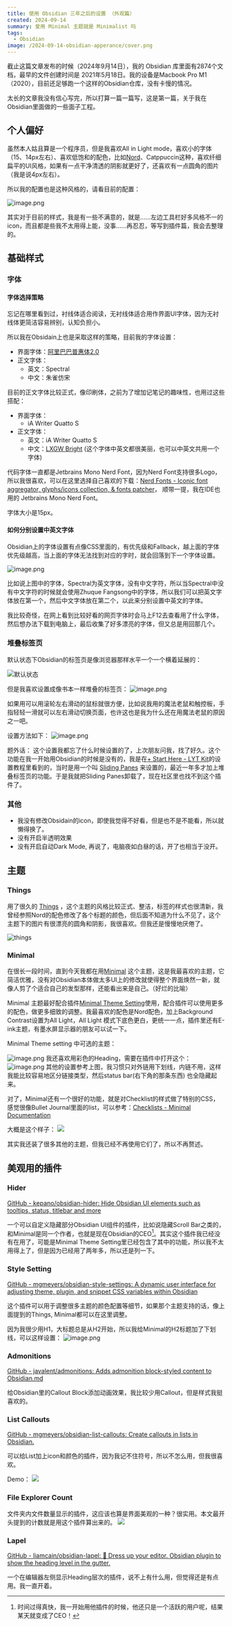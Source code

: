 ```yaml
---
title: 使用 Obsidian 三年之后的设置 （外观篇）
created: 2024-09-14
summary: 爱用 Minimal 主题就是 Minimalist 吗
tags: 
  - Obsidian
image: /2024-09-14-obsidian-apperance/cover.png
---
```

截止这篇文章发布的时候（2024年9月14日），我的 Obsidian 库里面有2874个文档，最早的文件创建时间是 2021年5月18日。我的设备是Macbook Pro M1 （2020），目前还足够跑一个这样的Obsidian仓库，没有卡慢的情况。

太长的文章我没有信心写完，所以打算一篇一篇写，这是第一篇，关于我在Obsidian里面做的一些面子工程。

## 个人偏好
虽然本人姑且算是一个程序员，但是我喜欢All in Light mode，喜欢小的字体（15、14px左右）、喜欢低饱和的配色，比如[Nord](https://www.nordtheme.com/)、Catppuccin这种，喜欢纤细扁平的UI风格，如果有一点干净清透的阴影就更好了，还喜欢有一点圆角的图片（我是说4px左右）。

所以我的配置也是这种风格的，请看目前的配置：

![image.png](https://usc1.contabostorage.com/cc0b816231a841b1b0232d5ef0c6deb1:image/2024/08/fd56898ab165f666cbddc9805ce751cf.png)


其实对于目前的样式，我是有一些不满意的，就是……左边工具栏好多风格不一的icon，而且都是些我不太用得上能，没事……再忍忍，等写到插件篇，我会去整理的。
## 基础样式
### 字体

#### 字体选择策略
忘记在哪里看到过，衬线体适合阅读，无衬线体适合用作界面UI字体，因为无衬线体更简洁容易辨别，认知负担小。

所以我在Obsidain上也是采取这样的策略，目前我的字体设置：
- 界面字体：[阿里巴巴普惠体2.0](https://done.alibabadesign.com/puhuiti2.0)
- 正文字体：
	- 英文：Spectral
	- 中文：朱雀仿宋

目前的正文字体比较正式，像印刷体，之前为了增加记笔记的趣味性，也用过这些搭配：
- 界面字体：
	- iA Writer Quatto S
- 正文字体：
	- 英文：iA Writer Quatto S
	- 中文：[LXGW Bright](https://github.com/lxgw/LxgwBright) (这个字体中英文都很美丽，也可以中英文共用一个字体)

代码字体一直都是Jetbrains Mono Nerd Font，因为Nerd Font支持很多Logo，所以我很喜欢，可以在这里选择自己喜欢的下载：[Nerd Fonts - Iconic font aggregator, glyphs/icons collection, & fonts patcher](https://www.nerdfonts.com/font-downloads)， 顺带一提，我在IDE也用的 Jetbrains Mono Nerd Font。

字体大小是15px。

#### 如何分别设置中英文字体
Obsidian上的字体设置有点像CSS里面的，有优先级和Fallback，越上面的字体优先级越高，当上面的字体无法找到对应的字时，就会回落到下一个字体设置。

![image.png](https://usc1.contabostorage.com/cc0b816231a841b1b0232d5ef0c6deb1:image/2024/09/925e05b9f0bc126f9a938d90a26c449d.png)

比如说上图中的字体，Spectral为英文字体，没有中文字符，所以当Spectral中没有中文字符的时候就会使用Zhuque Fangsong中的字体，所以我们可以把英文字体放在第一个，然后中文字体放在第二个，以此来分别设置中英文的字体。

我比较奇怪，在网上看到比较好看的网页字体时会马上F12去查看用了什么字体，然后想办法下载到电脑上，最后收集了好多漂亮的字体，但又总是用回那几个。

### 堆叠标签页
默认状态下Obsidian的标签页是像浏览器那样水平一个一个横着延展的：

![默认状态](https://usc1.contabostorage.com/cc0b816231a841b1b0232d5ef0c6deb1:image/2024/09/f256f5cb226ac938b18182bac56ec097.png)

但是我喜欢设置成像书本一样堆叠的标签页：
![image.png](https://usc1.contabostorage.com/cc0b816231a841b1b0232d5ef0c6deb1:image/2024/09/38b1d9b6f9550f95b7994e8c2db6d3e7.png)

如果用可以用滚轮左右滑动的鼠标就很方便，比如说我用的魔法老鼠和触控板，手指轻轻一滑就可以左右滑动切换页面，也许这也是我为什么还在用魔法老鼠的原因之一吧。

设置方法如下：
![image.png](https://usc1.contabostorage.com/cc0b816231a841b1b0232d5ef0c6deb1:image/2024/09/1205242b29ee886599ddae19c02f25a5.png)


题外话：
这个设置我都忘了什么时候设置的了，上次朋友问我，找了好久。这个功能在我一开始用Obsidian的时候是没有的，我是在[+ Start Here - LYT Kit](https://notes.linkingyourthinking.com/Cards/%2B+Start+Here)的设置教程里看到的，当时是用一个叫 [Sliding Panes](https://github.com/deathau/sliding-panes-obsidian) 来设置的，最近一年多才加上堆叠标签页的功能。于是我就把Sliding Panes卸载了，现在社区里也找不到这个插件了。

### 其他
- 我没有修改Obsidain的icon，即使我觉得不好看，但是也不是不能看，所以就懒得换了。
- 没有开启半透明效果
- 没有开启自动Dark Mode, 再说了，电脑夜如白昼的话，开了也相当于没开。

## 主题

### Things

用了很久的 [Things](https://github.com/colineckert/obsidian-things) ，这个主题的风格比较正式、整洁，标签的样式也很清新，我曾经参照Nord的配色修改了各个标题的颜色，但后面不知道为什么不见了，这个主题下的图片有很漂亮的圆角和阴影，我很喜欢。但我还是慢慢地厌倦了。

![things](https://github.com/colineckert/obsidian-things/raw/main/assets/main-demo.png)

### Minimal
在很长一段时间，直到今天我都在用[Minimal](https://minimal.guide/home) 这个主题，这是我最喜欢的主题，它简洁优雅，没有对Obsidian本体做太多UI上的修改就使得整个界面焕然一新，就像人剪了个适合自己的发型那样，还能看出来是自己。（好烂的比喻）

Minimal 主题最好配合插件[Minimal Theme Setting](obsidian://show-plugin?id=obsidian-minimal-settings)使用，配合插件可以使用更多的配色，做更多细致的调整。我最喜欢的配色是Nord配色，加上Background Contrast设置为All Light，All Light 模式下底色更白，更统一一点，插件里还有E-ink主题，有墨水屏显示器的朋友可以试一下。

Minimal Theme setting 中可选的主题：

![image.png](https://usc1.contabostorage.com/cc0b816231a841b1b0232d5ef0c6deb1:image/2024/09/e4bd4b04cf8772158407b307fca1fc1d.png)
我还喜欢用彩色的Heading，需要在插件中打开这个：
![image.png](https://usc1.contabostorage.com/cc0b816231a841b1b0232d5ef0c6deb1:image/2024/09/0b8c21f7f9427a82d4ce1d03d00c78dc.png)
其他的设置参考上图，我习惯只对外链用下划线，内链不用，这样我能比较容易地区分链接类型，然后status bar(右下角的那条东西) 也全隐藏起来。

对了，Minimal还有一个很好的功能，就是对Checklist的样式做了特别的CSS，感觉很像Bullet Journal里面的list，可以参考：[Checklists - Minimal Documentation](https://minimal.guide/checklists)

大概是这个样子：
![](https://publish-01.obsidian.md/access/342b33803baa5ad0055c9141648edad3/Images/alt-checkboxes.png)


其实我还装了很多其他的主题，但我已经不再使用它们了，所以不再赘述。

## 美观用的插件
### Hider
[GitHub - kepano/obsidian-hider: Hide Obsidian UI elements such as tooltips, status, titlebar and more](https://github.com/kepano/obsidian-hider)

一个可以自定义隐藏部分Obsidian UI组件的插件，比如说隐藏Scroll Bar之类的，和Minimal是同一个作者，也就是现在Obsidian的CEO[^1]。其实这个插件我已经没有在用了，可能是Minimal Theme Setting里已经包含了其中的功能，所以我不太用得上了，但是因为已经用了两年多，所以还是列一下。


### Style Setting
[GitHub - mgmeyers/obsidian-style-settings: A dynamic user interface for adjusting theme, plugin, and snippet CSS variables within Obsidian](https://github.com/mgmeyers/obsidian-style-settings)

这个插件可以用于调整很多主题的颜色配置等细节，如果那个主题支持的话，像上面提到的Things, Minimal都可以在这里调整。

因为我很少用H1，大标题总是从H2开始，所以我给Minimal的H2标题加了下划线，可以这样设置：
![image.png](https://usc1.contabostorage.com/cc0b816231a841b1b0232d5ef0c6deb1:image/2024/09/1a4e56516bfea93f0c2ba65dbf86bd59.png)

### Admonitions
   
[GitHub - javalent/admonitions: Adds admonition block-styled content to Obsidian.md](https://github.com/javalent/admonitions)

给Obsidian里的Callout Block添加动画效果，我比较少用Callout，但是样式我挺喜欢的。

###  List Callouts
[GitHub - mgmeyers/obsidian-list-callouts: Create callouts in lists in Obsidian.](https://github.com/mgmeyers/obsidian-list-callouts)

可以给List加上icon和颜色的插件，因为我记不住符号，所以不怎么用，但我很喜欢。

Demo：
![](https://raw.githubusercontent.com/mgmeyers/obsidian-list-callouts/main/screenshots/01.png)

### File Explorer Count
文件夹内文件数量显示的插件，这应该也算是界面美观的一种？很实用。本文最开头提到的计数就是用这个插件算出来的。
![](https://github.com/ozntel/file-explorer-note-count/raw/main/images/folder-count.png)


### Lapel
[GitHub - liamcain/obsidian-lapel: 🤵 Dress up your editor. Obsidian plugin to show the heading level in the gutter.](https://github.com/liamcain/obsidian-lapel)

一个在编辑器左侧显示Heading层次的插件，说不上有什么用，但觉得还是有点用。我一直开着。

[^1]: 时间过得真快，我一开始用他插件的时候，他还只是一个活跃的用户呢，结果某天就变成了CEO！